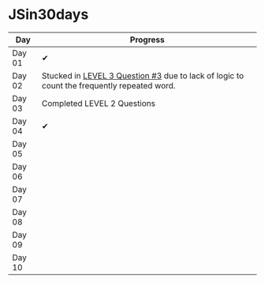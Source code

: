 # JSin30days

Day|Progress
--|--
Day 01 | ✔
Day 02 |Stucked in [LEVEL 3 Question #3](https://github.com/Asabeneh/30-Days-Of-JavaScript/blob/master/02_Day_Data_types/02_day_data_types.md#exercises-level-3) due to lack of logic to count the frequently repeated word.
Day 03 |Completed LEVEL 2 Questions 
Day 04 | ✔ 
Day 05 |
Day 06 |
Day 07 |
Day 08 |
Day 09 |
Day 10 |
